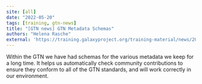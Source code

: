 ```yaml
---
site: [all]
date: "2022-05-20"
tags: [training, gtn-news]
title: "[GTN news] GTN Metadata Schemas"
authors: "Helena Rasche"
external: 'https://training.galaxyproject.org/training-material/news/2022/05/20/schema.html'
---
```


Within the GTN we have had schemas for the various metadata we keep for a long time. It helps us automatically check community contributions to ensure they conform to all of the GTN standards, and will work correctly in our environment.

